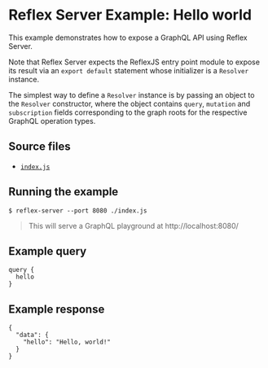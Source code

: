 # Reflex Server Example: Hello world

This example demonstrates how to expose a GraphQL API using Reflex Server.

Note that Reflex Server expects the ReflexJS entry point module to expose its result via an `export default` statement whose initializer is a `Resolver` instance.

The simplest way to define a `Resolver` instance is by passing an object to the `Resolver` constructor, where the object contains `query`, `mutation` and `subscription` fields corresponding to the graph roots for the respective GraphQL operation types.

## Source files

- [`index.js`](./index.js)

## Running the example

```shell
$ reflex-server --port 8080 ./index.js
```
> This will serve a GraphQL playground at http://localhost:8080/

## Example query

```
query {
  hello
}
```

## Example response

```
{
  "data": {
    "hello": "Hello, world!"
  }
}
```
